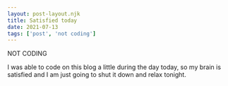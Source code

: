 ```yaml
---
layout: post-layout.njk
title: Satisfied today
date: 2021-07-13
tags: ['post', 'not coding']
---
```

<!-- Excerpt Start -->
NOT CODING
<!-- Excerpt End -->

I was able to code on this blog a little during the day today, so my brain is satisfied and I am just going to shut it down and relax tonight.
